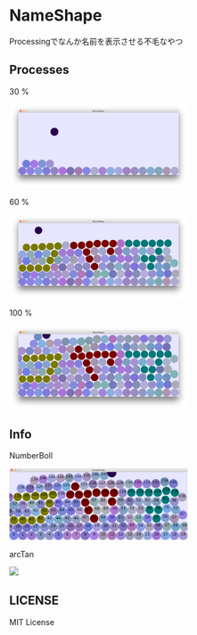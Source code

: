# NameShape
Processingでなんか名前を表示させる不毛なやつ

## Processes

30 %

<img src="https://github.com/tomoyk/NameShape/blob/master/images/result_30.png?raw=true" width="320" />

60 %

<img src="https://github.com/tomoyk/NameShape/blob/master/images/result_80.png?raw=true" width="320" />

100 %

<img src="https://github.com/tomoyk/NameShape/blob/master/images/result_100.png?raw=true" width="320" />

## Info

NumberBoll

<img src="https://github.com/tomoyk/NameShape/blob/master/images/result-numboll.png?raw=true" width="320" />

arcTan

<img src="https://github.com/tomoyk/NameShape/blob/master/images/result-arc.png?raw=true" width="320" />

## LICENSE

MIT License
